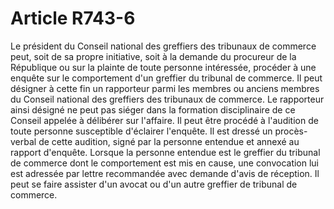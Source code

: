 # Article R743-6

Le président du Conseil national des greffiers des tribunaux de commerce peut, soit de sa propre initiative, soit à la demande du procureur de la République ou sur la plainte de toute personne intéressée, procéder à une enquête sur le comportement d'un greffier du tribunal de commerce.   Il peut désigner à cette fin un rapporteur parmi les membres ou anciens membres du Conseil national des greffiers des tribunaux de commerce. Le rapporteur ainsi désigné ne peut pas siéger dans la formation disciplinaire de ce Conseil appelée à délibérer sur l'affaire.   Il peut être procédé à l'audition de toute personne susceptible d'éclairer l'enquête. Il est dressé un procès-verbal de cette audition, signé par la personne entendue et annexé au rapport d'enquête.   Lorsque la personne entendue est le greffier du tribunal de commerce dont le comportement est mis en cause, une convocation lui est adressée par lettre recommandée avec demande d'avis de réception. Il peut se faire assister d'un avocat ou d'un autre greffier de tribunal de commerce.